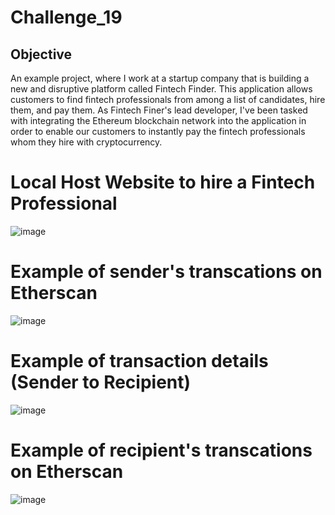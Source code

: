 # Challenge_19

## Objective
An example project, where I work at a startup company that is building a new and disruptive platform called Fintech Finder. This application allows customers to find fintech professionals from among a list of candidates, hire them, and pay them. As Fintech Finer's lead developer, I've been tasked with integrating the Ethereum blockchain network into the application in order to enable our customers to instantly pay the fintech professionals whom they hire with cryptocurrency. 

# Local Host Website to hire a Fintech Professional
![image](https://user-images.githubusercontent.com/86167421/140681215-d351f96d-7398-4271-897e-ec8a5b998381.png)

# Example of sender's transcations on Etherscan
![image](https://user-images.githubusercontent.com/86167421/140681369-23998f50-f305-4a83-b8f8-1c9ef70d7390.png)

# Example of transaction details (Sender to Recipient)
![image](https://user-images.githubusercontent.com/86167421/140681763-2c6147fc-4d66-423a-8e0c-b141b994a227.png)

# Example of recipient's transcations on Etherscan
![image](https://user-images.githubusercontent.com/86167421/140681440-4c341d43-9aaa-48d6-acdf-c7f0d46ce864.png)
